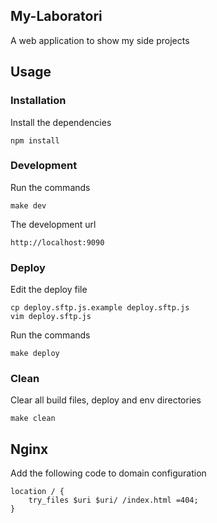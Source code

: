 ## My-Laboratori

A web application to show my side projects

## Usage

### Installation

Install the dependencies

	npm install

### Development

Run the commands

	make dev
	
The development url

	http://localhost:9090
	
### Deploy

Edit the deploy file

	cp deploy.sftp.js.example deploy.sftp.js
	vim deploy.sftp.js

Run the commands

	make deploy
	
### Clean

Clear all build files, deploy and env directories

	make clean

## Nginx

Add the following code to domain configuration

    location / {
        try_files $uri $uri/ /index.html =404;
    }
